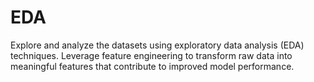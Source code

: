 # EDA

Explore and analyze the datasets using exploratory data analysis (EDA) techniques. Leverage feature engineering to transform raw data into meaningful features that contribute to improved model performance.
